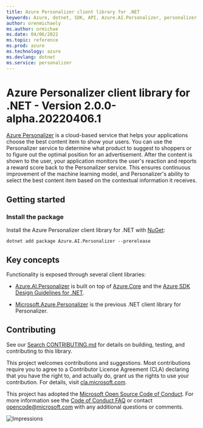 ```yaml
---
title: Azure Personalizer client library for .NET
keywords: Azure, dotnet, SDK, API, Azure.AI.Personalizer, personalizer
author: orenmichaely
ms.author: ormichae
ms.date: 04/06/2022
ms.topic: reference
ms.prod: azure
ms.technology: azure
ms.devlang: dotnet
ms.service: personalizer
---
```

# Azure Personalizer client library for .NET - Version 2.0.0-alpha.20220406.1 


[Azure Personalizer](https://docs.microsoft.com/azure/cognitive-services/personalizer/)
is a cloud-based service that helps your applications choose the best content item to show your users. You can use the Personalizer service to determine what product to suggest to shoppers or to figure out the optimal position for an advertisement. After the content is shown to the user, your application monitors the user's reaction and reports a reward score back to the Personalizer service. This ensures continuous improvement of the machine learning model, and Personalizer's ability to select the best content item based on the contextual information it receives.

## Getting started

### Install the package

Install the Azure Personalizer client library for .NET with [NuGet][nuget]:

```dotnetcli
dotnet add package Azure.AI.Personalizer --prerelease
```

## Key concepts
Functionality is exposed through several client libraries:

- [Azure.AI.Personalizer](https://www.nuget.org/packages/Azure.AI.Personalizer) is built on top of [Azure.Core](https://github.com/Azure/azure-sdk-for-net/blob/master/sdk/core/Azure.Core/README.md) and the [Azure SDK Design Guidelines for .NET](https://azure.github.io/azure-sdk/dotnet_introduction.html).

- [Microsoft.Azure.Personalizer](https://github.com/Azure/azure-sdk-for-net/tree/main/sdk/cognitiveservices/Personalizer) is the previous .NET client library for Personalizer.

## Contributing

See our [Search CONTRIBUTING.md][search_contrib] for details on building,
testing, and contributing to this library.

This project welcomes contributions and suggestions.  Most contributions require
you to agree to a Contributor License Agreement (CLA) declaring that you have
the right to, and actually do, grant us the rights to use your contribution. For
details, visit [cla.microsoft.com][cla].

This project has adopted the [Microsoft Open Source Code of Conduct][coc].
For more information see the [Code of Conduct FAQ][coc_faq]
or contact [opencode@microsoft.com][coc_contact] with any
additional questions or comments.

![Impressions](https://azure-sdk-impressions.azurewebsites.net/api/impressions/azure-sdk-for-net%2Fsdk%2Fpersonalizer%2FAzure.AI.Personalizer%2FREADME.png)

<!-- LINKS -->
[nuget]: https://www.nuget.org/
[search_contrib]: https://github.com/Azure/azure-sdk-for-net/tree/main/sdk/search/CONTRIBUTING.md
[cla]: https://cla.microsoft.com
[coc]: https://opensource.microsoft.com/codeofconduct/
[coc_faq]: https://opensource.microsoft.com/codeofconduct/faq/
[coc_contact]: mailto:opencode@microsoft.com

